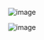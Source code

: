 ![image](https://github.com/user-attachments/assets/d9169561-30a9-4120-9065-246e46acf0d2)

![image](https://github.com/user-attachments/assets/17c225c1-184b-4ce1-b256-66565fe69fa0)
